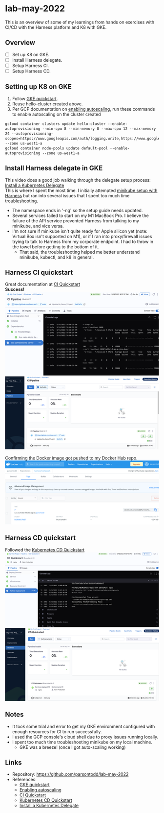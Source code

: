 # lab-may-2022


This is an overview of some of my learnings from hands on exercises with CI/CD with the Harness platform and K8 with GKE.

## Overview
- [ ] Set up K8 on GKE.
- [ ] Install Harness delegate.
- [ ] Setup Harness CI.
- [ ] Setup Harness CD.

## Setting up K8 on GKE
1. Follow [GKE quickstart](https://cloud.google.com/kubernetes-engine/docs/deploy-app-cluster#standard).
2. Reuse hello-cluster created above. 
3. Per GCP documentation on [enabling autoscaling](https://cloud.google.com/kubernetes-engine/docs/how-to/cluster-autoscaler), run these commands to enable autoscaling on the cluster created
```
gcloud container clusters update hello-cluster --enable-autoprovisioning --min-cpu 8 --min-memory 8 --max-cpu 12 --max-memory 24 --autoprovisioning-scopes=https://www.googleapis.com/auth/logging.write,https://www.googleapis.com/auth/monitoring,https://www.googleapis.com/auth/devstorage.read_only --zone us-west1-a
gcloud container node-pools update default-pool --enable-autoprovisioning --zone us-west1-a
```

## Install Harness delegate in GKE
This video does a good job walking through the delegate setup process: [Install a Kubernetes Delegate](https://ngdocs.harness.io/article/f9bd10b3nj-install-a-kubernetes-delegate#sort=relevanc)<br>
This is where I spent the most time. I initially attempted [minikube setup with Harness](https://community.harness.io/t/minikube-setup-with-harness/22) but ran into several issues that I spent too much time troubleshooting.
* The namespace ends in '-ng' so the setup guide needs updated.
* Several services failed to start on my M1 MacBook Pro. I believe the failure of the API service prevented Harness from talking to my minikube, and vice versa.
* I'm not sure if minikube isn't quite ready for Apple silicon yet (note: Virtual Box isn't supported on M1), or if I ran into proxy/firewall issues trying to talk to Harness from my corporate endpoint. I had to throw in the towel before getting to the bottom of it. 
  * That said, the troubleshooting helped me better understand minikube, kubectl, and k8 in general. 
  
## Harness CI quickstart
Great documentation at [CI Quickstart](https://ngdocs.harness.io/article/x0d77ktjw8-ci-pipeline-quickstart)<br>
**Success!**
<img src="images/ci-console.png">
<img src="images/ci-dashboard.png">
<br><br>
Confirming the Docker image got pushed to my Docker Hub repo.
<img src="images/docker.png">

## Harness CD quickstart
Followed the [Kubernetes CD Quickstart](https://ngdocs.harness.io/article/knunou9j30-kubernetes-cd-quickstart)
<img src="images/cd-console.png">
<img src="images/cd-dashboard.png">


## Notes
* It took some trial and error to get my GKE environment configured with enough resources for CI to run successfully. 
* I used the GCP console's cloud shell due to proxy issues running locally.
* I spent too much time troubleshooting minikube on my local machine.
  * GKE was a breeze! (once I got auto-scaling working)
  
## Links
- Repository: https://github.com/parsontodd/lab-may-2022
- References:
  - [GKE quickstart](https://cloud.google.com/kubernetes-engine/docs/deploy-app-cluster#standard)
  - [Enabling autoscaling](https://cloud.google.com/kubernetes-engine/docs/how-to/cluster-autoscaler)
  - [CI Quickstart](https://ngdocs.harness.io/article/x0d77ktjw8-ci-pipeline-quickstart)
  - [Kubernetes CD Quickstart](https://ngdocs.harness.io/article/knunou9j30-kubernetes-cd-quickstart)
  - [Install a Kubernetes Delegate](https://ngdocs.harness.io/article/f9bd10b3nj-install-a-kubernetes-delegate#sort=relevanc)


